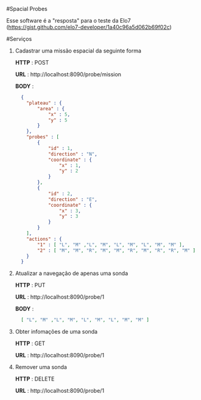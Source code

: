 #Spacial Probes

Esse software é a "resposta" para o teste da Elo7 (https://gist.github.com/elo7-developer/1a40c96a5d062b69f02c)


#Serviços

1. Cadastrar uma missão espacial da seguinte forma

    **HTTP** : POST
  
    **URL** : http://localhost:8090/probe/mission

    **BODY** : 
    ```json
      {
      	"plateau" : {
      	    "area" : {
      		    "x" : 5,
      		    "y" : 5
      	    }
      	},
      	"probes" : [
      		{
      		    "id" : 1,
      			"direction" : "N",
      		    "coordinate" : {
      			    "x" : 1,
      			    "y" : 2
      		    }
      		},
      		{
      		    "id" : 2,
      			"direction" : "E",
      		    "coordinate" : {
      			    "x" : 3,
      			    "y" : 3
      		    }
      		}
      	],
      	"actions" : {
      		"1" : [ "L", "M" ,"L", "M", "L", "M", "L", "M", "M" ],
      		"2" : [ "M", "M", "R", "M", "M", "R", "M", "R", "R", "M" ]
      	}
      }
    ```
  
2. Atualizar a navegação de apenas uma sonda
   
    **HTTP** : PUT
   
    **URL** : http://localhost:8090/probe/1
   
    **BODY** :
    ```json
      [ "L", "M" ,"L", "M", "L", "M", "L", "M", "M" ]
    ```

3. Obter infomações de uma sonda

    **HTTP** : GET
    
    **URL** : http://localhost:8090/probe/1
    
4. Remover uma sonda

    **HTTP** : DELETE
    
    **URL** : http://localhost:8090/probe/1
